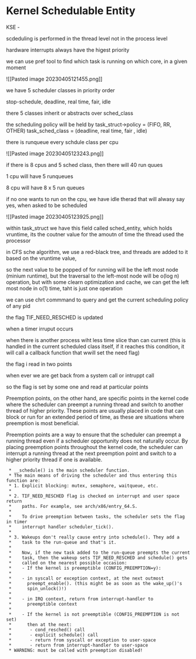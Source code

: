 
# Kernel Schedulable Entity

KSE - 

scdeduling is performed in the thread level not in the process level

hardware interrupts always have the higest priority

we can use pref tool to find which task is running on which core, in a given moment

![[Pasted image 20230405121455.png]]

we have 5 scheduler classes in priority order

stop-schedule,
deadline,
real time,
fair,
idle

there 5 classes inherit or abstracts over sched_class

the scheduling policy will be held by 
task_struct->policy = (FIFO, RR, OTHER)
task_sched_class = (deadline, real time, fair , idle)

there is runqueue every schdule class per cpu

![[Pasted image 20230405123243.png]]


if there is 8 cpus and 5 sched class, then there will 40 run quues

1 cpu will have 5 runqueues

8 cpu will have 8 x 5 run queues



if no one wants to run on the cpu, we have idle therad that will  alwasy say yes, when asked to be scheduled

![[Pasted image 20230405123925.png]]


within task_struct we have this field called sched_entity, which holds vruntime, its the coutner value for the amoutn of time the thread used the processor

in CFS sche algorithm, we use a red-black tree, and threads are added to it based on the vruntime value, 

so the next value to be popped of for running will be the left most node (minium runtime), but the traversal to the left-most node will be o(log n) operation, but with some clearn optimization and cache, we can get the left most node in o(1) time, taht is just one operation


we can use chrt commmand to query and get the current scheduling policy of any pid

the flag TIF_NEED_RESCHED is updated

when a timer irruput occurs 

when there is another process wiht less time slice than can current (this is handled in the current scheduled class itself, if it reaches this condition, it will call a callback function that wwill set the need flag)

the flag i read in two points

when ever we are get back from a system call or intruppt call

so the flag is set by some one and read at particular points

Preemption points, on the other hand, are specific points in the kernel code where the scheduler can preempt a running thread and switch to another thread of higher priority. These points are usually placed in code that can block or run for an extended period of time, as these are situations where preemption is most beneficial.

Preemption points are a way to ensure that the scheduler can preempt a running thread even if a scheduler opportunity does not naturally occur. By placing preemption points throughout the kernel code, the scheduler can interrupt a running thread at the next preemption point and switch to a higher priority thread if one is available.


```
 * __schedule() is the main scheduler function.
 * The main means of driving the scheduler and thus entering this function are:
 * 1. Explicit blocking: mutex, semaphore, waitqueue, etc.
 *
 * 2. TIF_NEED_RESCHED flag is checked on interrupt and user space return
 *    paths. For example, see arch/x86/entry_64.S.
 *
 *    To drive preemption between tasks, the scheduler sets the flag in timer
 *    interrupt handler scheduler_tick().
 *
 * 3. Wakeups don't really cause entry into schedule(). They add a
 *    task to the run-queue and that's it.
 *
 *    Now, if the new task added to the run-queue preempts the current
 *    task, then the wakeup sets TIF_NEED_RESCHED and schedule() gets
 *    called on the nearest possible occasion:
 *    - If the kernel is preemptible (CONFIG_PREEMPTION=y):
 *
 *    - in syscall or exception context, at the next outmost
 *      preempt_enable(). (this might be as soon as the wake_up()'s
 *      spin_unlock()!)
 *
 *    - in IRQ context, return from interrupt-handler to
 *      preemptible context
 *
 *    - If the kernel is not preemptible (CONFIG_PREEMPTION is not set)
 *      then at the next:
 *       - cond_resched() call
 *       - explicit schedule() call
 *       - return from syscall or exception to user-space
 *       - return from interrupt-handler to user-space
 * WARNING: must be called with preemption disabled!
```

